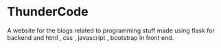 # ThunderCode
A website for the blogs related to programming stuff made using flask for backend and html , css , javascript , bootstrap in front end. 

